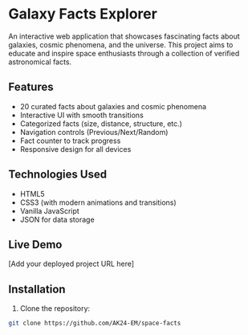 # Galaxy Facts Explorer

An interactive web application that showcases fascinating facts about galaxies, cosmic phenomena, and the universe. This project aims to educate and inspire space enthusiasts through a collection of verified astronomical facts.

## Features

- 20 curated facts about galaxies and cosmic phenomena
- Interactive UI with smooth transitions
- Categorized facts (size, distance, structure, etc.)
- Navigation controls (Previous/Next/Random)
- Fact counter to track progress
- Responsive design for all devices

## Technologies Used

- HTML5
- CSS3 (with modern animations and transitions)
- Vanilla JavaScript
- JSON for data storage

## Live Demo

[Add your deployed project URL here]

## Installation

1. Clone the repository:
```bash
git clone https://github.com/AK24-EM/space-facts
